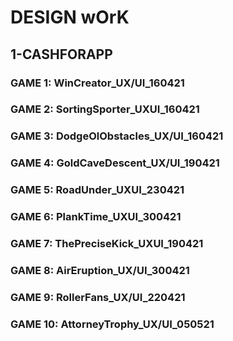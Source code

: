 # DESIGN wOrK
## 1-CASHFORAPP
### GAME 1: WinCreator_UX/UI_160421
### GAME 2: SortingSporter_UXUI_160421
### GAME 3: DodgeOlObstacles_UX/UI_160421
### GAME 4: GoldCaveDescent_UX/UI_190421
### GAME 5: RoadUnder_UXUI_230421
### GAME 6: PlankTime_UXUI_300421
### GAME 7: ThePreciseKick_UXUI_190421
### GAME 8: AirEruption_UX/UI_300421
### GAME 9: RollerFans_UX/UI_220421
### GAME 10: AttorneyTrophy_UX/UI_050521